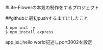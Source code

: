 #Life-Flowerの本気の制作をするプロジェクト

##githubに最初pushするまでにしたこと

```
$ npm init -y
$ npm install express
```

app.jsにhello world記述しport3002を設定
